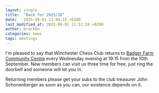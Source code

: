 ```yaml
---
layout: single
title:  "Back for 2025/26"
date:   2025-09-01 11:44:15 +0200
last_modified_at: 2025-09-01 11:51:59 +0200
author: bracken
categories: news
tags: meetings
---
```

I'm pleased to say that Winchester Chess Club returns to [Badger Farm Community Centre](/join/) every Wednesday evening at 19:15 from the 10th September. New members can visit us three time for free, just ring the doorbell and someone will let you in.

Returning members please get your subs to the club treasurer John Schonenberger as soon as you can, our existence depends on it.
